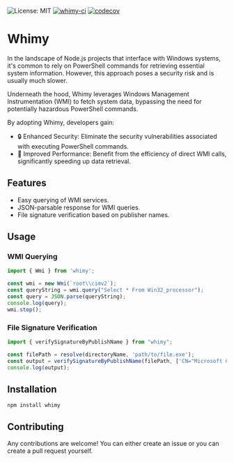 ![License: MIT](https://img.shields.io/badge/License-MIT-brightgreen.svg)
[![whimy-ci](https://github.com/eyepatchSamurAI/whimy/actions/workflows/CI.yml/badge.svg)](https://github.com/eyepatchSamurAI/whimy/actions/workflows/CI.yml)
[![codecov](https://codecov.io/gh/eyepatchSamurAI/whimy/graph/badge.svg?token=WCSPL1LGEF)](https://codecov.io/gh/eyepatchSamurAI/whimy)

# Whimy

In the landscape of Node.js projects that interface with Windows systems, it's common to rely on PowerShell commands for retrieving essential system information. However, this approach poses a security risk and is usually much slower.

Underneath the hood, Whimy leverages Windows Management Instrumentation (WMI) to fetch system data, bypassing the need for potentially hazardous PowerShell commands.

By adopting Whimy, developers gain:

- 🔒 Enhanced Security: Eliminate the security vulnerabilities associated with executing PowerShell commands.
- 🚀 Improved Performance: Benefit from the efficiency of direct WMI calls, significantly speeding up data retrieval.

## Features

- Easy querying of WMI services.
- JSON-parsable response for WMI queries.
- File signature verification based on publisher names.

## Usage

### WMI Querying

```typescript
import { Wmi } from 'whimy';

const wmi = new Wmi(`root\\cimv2`);
const queryString = wmi.query("Select * From Win32_processor");
const query = JSON.parse(queryString);
console.log(query);
wmi.stop();
```

### File Signature Verification

```typescript
import { verifySignatureByPublishName } from "whimy";

const filePath = resolve(directoryName, 'path/to/file.exe');
const output = verifySignatureByPublishName(filePath, ['CN="Microsoft Corporation",O="Microsoft Corporation",L=Redmond,S=Washington,C=US']);
console.log(output);
```

## Installation

`npm install whimy`

## Contributing

Any contributions are welcome! You can either create an issue or you can create a pull request yourself.
